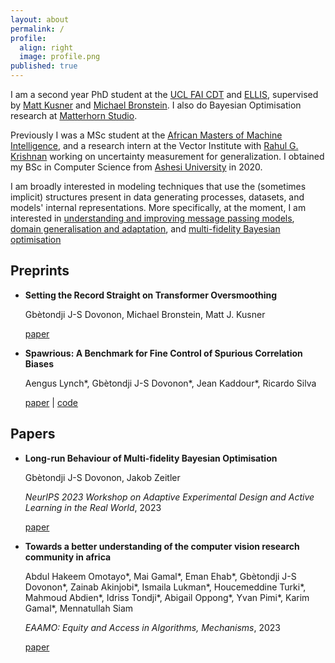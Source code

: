 ```yaml
---
layout: about
permalink: /
profile:
  align: right
  image: profile.png
published: true
---
```

I am a second year PhD student at the [UCL FAI CDT](https://www.ucl.ac.uk/foundational-ai-cdt/foundational-artificial-intelligence-mphilphd) and [ELLIS](https://ellis.eu/), supervised by [Matt Kusner](https://mkusner.github.io/) and [Michael Bronstein](https://www.cs.ox.ac.uk/people/michael.bronstein/). I also do Bayesian Optimisation research at [Matterhorn Studio](matterhorn.studio).

Previously I was a MSc student at the [African Masters of Machine Intelligence](https://aimsammi.org/), and a research intern at the Vector Institute with [Rahul G. Krishnan](http://www.cs.toronto.edu/~rahulgk/index.html) working on uncertainty measurement for generalization. I obtained my BSc in Computer Science from [Ashesi University](https://www.ashesi.edu.gh/) in 2020.

I am broadly interested in modeling techniques that use the (sometimes implicit) structures present in data generating processes, datasets, and models' internal representations. More specifically, at the moment, I am interested in [understanding and improving message passing models](https://arxiv.org/pdf/2401.04301.pdf), [domain generalisation and adaptation](https://arxiv.org/pdf/2303.05470.pdf), and [multi-fidelity Bayesian optimisation](https://arxiv.org/pdf/2312.12633.pdf)



## Preprints

- **Setting the Record Straight on Transformer Oversmoothing**
  
  Gbètondji J-S Dovonon, Michael Bronstein, Matt J. Kusner
  
  [paper](https://arxiv.org/pdf/2401.04301.pdf)


- **Spawrious: A Benchmark for Fine Control of Spurious Correlation Biases**
  
  Aengus Lynch\*, Gbètondji J-S Dovonon\*, Jean Kaddour\*, Ricardo Silva
  
  [paper](https://arxiv.org/pdf/2303.05470.pdf) | [code](https://github.com/aengusl/spawrious)



## Papers

- **Long-run Behaviour of Multi-fidelity Bayesian Optimisation**
  
  Gbètondji J-S Dovonon, Jakob Zeitler
  
  *NeurIPS 2023 Workshop on Adaptive Experimental Design and Active Learning in the Real World*, 2023
  
  [paper](https://arxiv.org/pdf/2312.12633.pdf)


- **Towards a better understanding of the computer vision research community in africa**
  
  Abdul Hakeem Omotayo\*, Mai Gamal\*, Eman Ehab\*, Gbètondji J-S Dovonon\*, Zainab Akinjobi\*, Ismaila Lukman\*, Houcemeddine Turki\*, Mahmoud Abdien\*, Idriss Tondji\*, Abigail Oppong\*, Yvan Pimi\*, Karim Gamal\*, Mennatullah Siam
  
  *EAAMO: Equity and Access in Algorithms, Mechanisms*, 2023
  
  [paper](https://arxiv.org/pdf/2305.06773.pdf)
